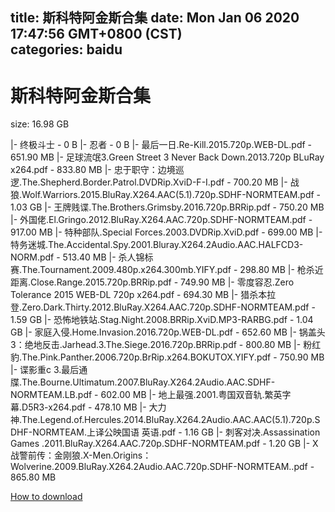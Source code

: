 
title: 斯科特阿金斯合集
date: Mon Jan 06 2020 17:47:56 GMT+0800 (CST)    
categories: baidu
---

# 斯科特阿金斯合集
size: 16.98 GB
 
 
|- 终极斗士 - 0 B
|- 忍者 - 0 B
|- 最后一日.Re-Kill.2015.720p.WEB-DL.pdf - 651.90 MB
|- 足球流氓3.Green Street 3 Never Back Down.2013.720p BLuRay x264.pdf - 833.80 MB
|- 忠于职守：边境巡逻.The.Shepherd.Border.Patrol.DVDRip.XviD-F-I.pdf - 700.20 MB
|- 战狼.Wolf.Warriors.2015.BluRay.X264.AAC(5.1).720p.SDHF-NORMTEAM.pdf - 1.03 GB
|- 王牌贱谍.The.Brothers.Grimsby.2016.720p.BRRip.pdf - 750.20 MB
|- 外国佬.El.Gringo.2012.BluRay.X264.AAC.720p.SDHF-NORMTEAM.pdf - 917.00 MB
|- 特种部队.Special Forces.2003.DVDRip.XviD.pdf - 699.00 MB
|- 特务迷城.The.Accidental.Spy.2001.Bluray.X264.2Audio.AAC.HALFCD3-NORM.pdf - 513.40 MB
|- 杀人锦标赛.The.Tournament.2009.480p.x264.300mb.YIFY.pdf - 298.80 MB
|- 枪杀近距离.Close.Range.2015.720p.BRRip.pdf - 749.90 MB
|- 零度容忍.Zero Tolerance 2015 WEB-DL 720p x264.pdf - 694.30 MB
|- 猎杀本拉登.Zero.Dark.Thirty.2012.BluRay.X264.AAC.720p.SDHF-NORMTEAM.pdf - 1.59 GB
|- 恐怖地铁站.Stag.Night.2008.BRRip.XviD.MP3-RARBG.pdf - 1.04 GB
|- 家庭入侵.Home.Invasion.2016.720p.WEB-DL.pdf - 652.60 MB
|- 锅盖头3：绝地反击.Jarhead.3.The.Siege.2016.720p.BRRip.pdf - 800.80 MB
|- 粉红豹.The.Pink.Panther.2006.720p.BrRip.x264.BOKUTOX.YIFY.pdf - 750.90 MB
|- 谍影重c 3.最后通牒.The.Bourne.Ultimatum.2007.BluRay.X264.2Audio.AAC.SDHF-NORMTEAM.LB.pdf - 602.00 MB
|- 地上最强.2001.粤国双音轨.繁英字幕.D5R3-x264.pdf - 478.10 MB
|- 大力神.The.Legend.of.Hercules.2014.BluRay.X264.2Audio.AAC.AAC(5.1).720p.SDHF-NORMTEAM.上译公映国语 英语.pdf - 1.16 GB
|- 刺客对决.Assassination Games .2011.BluRay.X264.AAC.720p.SDHF-NORMTEAM.pdf - 1.20 GB
|- X战警前传：金刚狼.X-Men.Origins：Wolverine.2009.BluRay.X264.2Audio.AAC.720p.SDHF-NORMTEAM..pdf - 865.80 MB

[How to download](https://bpcam.bemobtrk.com/go/2ceec3aa-1ca2-46d6-b9ff-aaa5c184517c?jno=918)